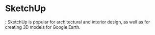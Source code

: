 # SketchUp

: SketchUp is popular for architectural and interior design, as well as for creating 3D models for Google Earth.